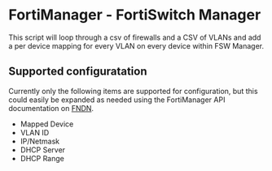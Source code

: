 # FortiManager - FortiSwitch Manager 
This script will loop through a csv of firewalls and a CSV of VLANs and add a per device mapping for every VLAN on every device within FSW Manager.

## Supported configuratation
Currently only the following items are supported for configuration, but this could easily be expanded as needed using the FortiManager API documentation on [FNDN](https://fndn.fortinet.net/).

* Mapped Device
* VLAN ID
* IP/Netmask
* DHCP Server
* DHCP Range